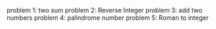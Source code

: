 problem 1: two sum
problem 2: Reverse Integer
problem 3: add two numbers
problem 4: palindrome number
problem 5: Roman to integer